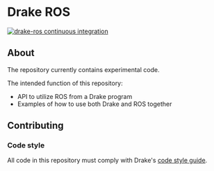 # Drake ROS

[![drake-ros continuous integration](https://github.com/RobotLocomotion/drake-ros/actions/workflows/main.yml/badge.svg?branch=develop)](https://github.com/RobotLocomotion/drake-ros/actions/workflows/main.yml)

## About

The repository currently contains experimental code.

The intended function of this repository:
 - API to utilize ROS from a Drake program
 - Examples of how to use both Drake and ROS together

## Contributing

### Code style

All code in this repository must comply with Drake's [code style guide](https://drake.mit.edu/code_style_guide.html).
